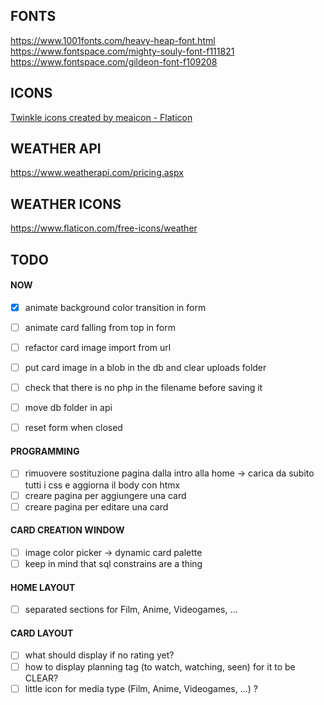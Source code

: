 ## FONTS
https://www.1001fonts.com/heavy-heap-font.html
https://www.fontspace.com/mighty-souly-font-f111821
https://www.fontspace.com/gildeon-font-f109208

## ICONS
[Twinkle icons created by meaicon - Flaticon](https://www.flaticon.com/free-icons/twinkle)

## WEATHER API
https://www.weatherapi.com/pricing.aspx

## WEATHER ICONS
https://www.flaticon.com/free-icons/weather


## TODO

#### NOW
- [x] animate background color transition in form
- [ ] animate card falling from top in form
- [ ] refactor card image import from url
- [ ] put card image in a blob in the db and clear uploads folder
- [ ] check that there is no php in the filename before saving it
- [ ] move db folder in api

- [ ] reset form when closed

#### PROGRAMMING
- [ ] rimuovere sostituzione pagina dalla intro alla home -> carica da subito tutti i css e aggiorna il body con htmx
- [ ] creare pagina per aggiungere una card
- [ ] creare pagina per editare una card

#### CARD CREATION WINDOW
- [ ] image color picker -> dynamic card palette
- [ ] keep in mind that sql constrains are a thing

#### HOME LAYOUT
- [ ] separated sections for Film, Anime, Videogames, ...

#### CARD LAYOUT
- [ ] what should display if no rating yet?
- [ ] how to display planning tag (to watch, watching, seen) for it to be CLEAR?
- [ ] little icon for media type (Film, Anime, Videogames, ...) ?